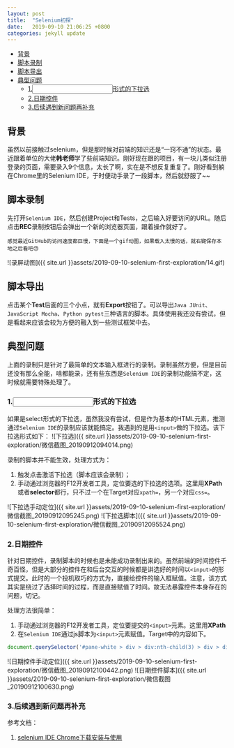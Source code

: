 ```yaml
---
layout: post
title:  "Selenium初探"
date:   2019-09-10 21:06:25 +0800
categories: jekyll update
---
```

- [背景](#%E8%83%8C%E6%99%AF)
- [脚本录制](#%E8%84%9A%E6%9C%AC%E5%BD%95%E5%88%B6)
- [脚本导出](#%E8%84%9A%E6%9C%AC%E5%AF%BC%E5%87%BA)
- [典型问题](#%E5%85%B8%E5%9E%8B%E9%97%AE%E9%A2%98)
  - [1.<input>形式的下拉选](#1input%E5%BD%A2%E5%BC%8F%E7%9A%84%E4%B8%8B%E6%8B%89%E9%80%89)
  - [2.日期控件](#2%E6%97%A5%E6%9C%9F%E6%8E%A7%E4%BB%B6)
  - [3.后续遇到新问题再补充](#3%E5%90%8E%E7%BB%AD%E9%81%87%E5%88%B0%E6%96%B0%E9%97%AE%E9%A2%98%E5%86%8D%E8%A1%A5%E5%85%85)


## 背景

虽然以前接触过selenium，但是那时候对前端的知识还是“一窍不通”的状态。最近跟着单位的大佬**韩老师**学了些前端知识。刚好现在跟的项目，有一块儿类似注册登录的页面，需要录入9个信息，太长了啊，实在是不想反复重复了。刚好看到躺在Chrome里的Selenium IDE，于时便动手录了一段脚本，然后就舒服了~~

## 脚本录制

先打开`Selenium IDE`，然后创建Project和Tests，之后输入好要访问的URL。随后点击**REC**录制按钮后会弹出一个新的浏览器页面，跟着操作就好了。

`感觉最近GitHub的访问速度都巨慢，下面是一个gif动图，如果载入太慢的话，就右键保存本地之后看吧😓`

![录屏动图]({{ site.url }}assets/2019-09-10-selenium-first-exploration/14.gif)

## 脚本导出

点击某个**Test**后面的三个小点，就有**Export**按钮了。可以导出`Java JUnit`、`JavaScript Mocha`、`Python pytest`三种语言的脚本。具体使用我还没有尝试，但是看起来应该会较为方便的融入到一些测试框架中去。

## 典型问题

上面的录制只是针对了最简单的文本输入框进行的录制。录制虽然方便，但是目前还没有那么全能，啥都能录，还有些东西是`Selenium IDE`的录制功能搞不定，这时候就需要特殊处理了。

### 1.<input>形式的下拉选

如果是select形式的下拉选，虽然我没有尝试，但是作为基本的HTML元素，推测通过`Selenium IDE`的录制应该就能搞定。我遇到的是用`<input>`做的下拉选。该下拉选形式如下：
![下拉选]({{ site.url }}assets/2019-09-10-selenium-first-exploration/微信截图_20190912094014.png)

录制的脚本并不能生效，处理方式为：
1. 触发点击激活下拉选（脚本应该会录制）；
2. 手动通过浏览器的F12开发者工具，定位要选的下拉选的选项。这里用**XPath**或者**selector**都行，只不过一个在Target对应`xpath=`，另一个对应`css=`。

![下拉选手动定位]({{ site.url }}assets/2019-09-10-selenium-first-exploration/微信截图_20190912095245.png)
![下拉选脚本]({{ site.url }}assets/2019-09-10-selenium-first-exploration/微信截图_20190912095524.png)

### 2.日期控件

针对日期控件，录制脚本的时候也是未能成功录制出来的。虽然前端的时间控件千奇百怪，但是大部分的控件在和后台交互的时候都是讲选好的时间以`<input>`的形式提交。此时的一个投机取巧的方式为，直接给控件的输入框赋值。注意，该方式其实是绕过了选择时间的过程，而是直接赋值了时间。故无法暴露控件本身存在的问题，切记。

处理方法很简单：
1. 手动通过浏览器的F12开发者工具，定位要提交的`<input>`元素。这里用**XPath**
2. 在`Selenium IDE`通过js脚本为`<input>`元素赋值。Target中的内容如下。

```js
document.querySelector('#pane-white > div > div:nth-child(3) > div > div.el-dialog__body > form > div:nth-child(5) > div > div:nth-child(1) > div > input').value='2019-09-01  00:00:00';
```

![日期控件手动定位]({{ site.url }}assets/2019-09-10-selenium-first-exploration/微信截图_20190912100442.png)
![日期控件脚本]({{ site.url }}assets/2019-09-10-selenium-first-exploration/微信截图_20190912100630.png)

### 3.后续遇到新问题再补充

参考文档：
1. [selenium IDE Chrome下载安装与使用](https://blog.csdn.net/qq_33673213/article/details/90489479)
